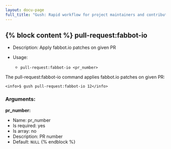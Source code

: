 ```yaml
---
layout: docu-page
full_title: "Gush: Rapid workflow for project maintainers and contributors"
---
```

{% block content %}
pull-request:fabbot-io
----------------------

* Description: Apply fabbot.io patches on given PR
* Usage:

  * `pull-request:fabbot-io <pr_number>`

The <info>pull-request:fabbot-io</info> command applies fabbot.io patches on given PR:

    <info>$ gush pull-request:fabbot-io 12</info>


### Arguments:

**pr_number:**

* Name: pr_number
* Is required: yes
* Is array: no
* Description: PR number
* Default: `NULL`
{% endblock %}